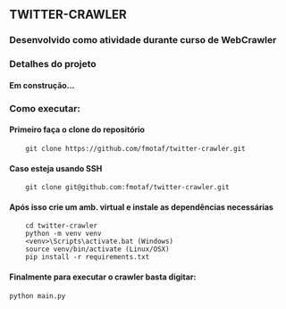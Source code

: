 ## TWITTER-CRAWLER

### Desenvolvido como atividade durante curso de WebCrawler

### Detalhes do projeto
#### Em construção...

### Como executar:

#### Primeiro faça o clone do repositório

```
    git clone https://github.com/fmotaf/twitter-crawler.git
```
#### Caso esteja usando SSH

```
    git clone git@github.com:fmotaf/twitter-crawler.git
```

#### Após isso crie um amb. virtual e instale as dependências necessárias

```
    cd twitter-crawler
    python -m venv venv 
    <venv>\Scripts\activate.bat (Windows)
    source venv/bin/activate (Linux/OSX)
    pip install -r requirements.txt
```
#### Finalmente para executar o crawler basta digitar:
` python main.py `
